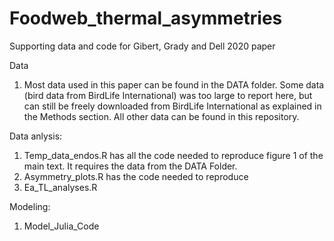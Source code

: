 # Foodweb_thermal_asymmetries
Supporting data and code for Gibert, Grady and Dell 2020 paper

Data
1) Most data used in this paper can be found in the DATA folder. Some data (bird data from BirdLife International) was too large to report here, but can still be freely downloaded from BirdLife International as explained in the Methods section. All other data can be found in this repository.

Data anlysis:
1) Temp_data_endos.R has all the code needed to reproduce figure 1 of the main text. It requires the data from the DATA Folder.
2) Asymmetry_plots.R has the code needed to reproduce 
3) Ea_TL_analyses.R

Modeling:
1) Model_Julia_Code
